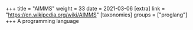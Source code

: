 +++
title = "AIMMS"
weight = 33
date = 2021-03-06
[extra]
link = "https://en.wikipedia.org/wiki/AIMMS"
[taxonomies]
groups = ["proglang"]
+++
A programming language

